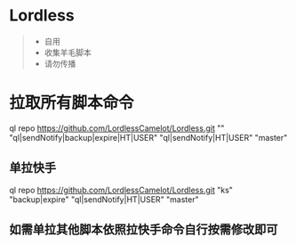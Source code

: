 # Lordless
> * 自用 
> * 收集羊毛脚本    
> * 请勿传播  

# **拉取所有脚本命令**  
ql repo https://github.com/LordlessCamelot/Lordless.git "" "ql|sendNotify|backup|expire|HT|USER" "ql|sendNotify|HT|USER" "master"  
## 单拉快手  
ql repo https://github.com/LordlessCamelot/Lordless.git "ks" "backup|expire" "ql|sendNotify|HT|USER" "master"

## **如需单拉其他脚本依照拉快手命令自行按需修改即可**
